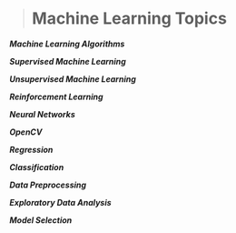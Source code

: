 ># Machine Learning Topics
**_Machine Learning Algorithms_**

**_Supervised Machine Learning_**

**_Unsupervised Machine Learning_**

**_Reinforcement Learning_**

**_Neural Networks_**

**_OpenCV_**

**_Regression_**

**_Classification_**

**_Data Preprocessing_**

**_Exploratory Data Analysis_**

**_Model Selection_**
